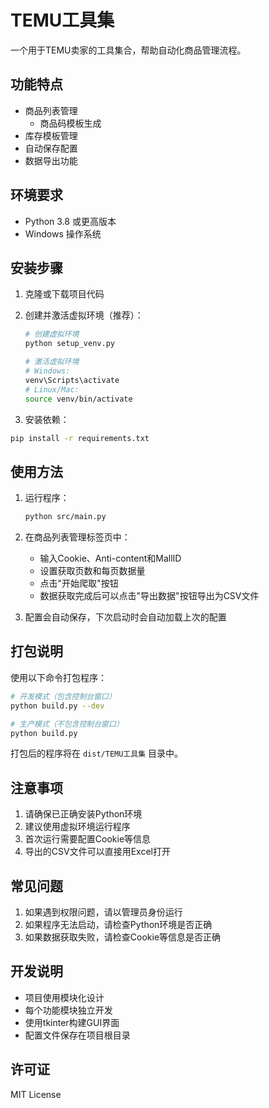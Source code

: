 # TEMU工具集

一个用于TEMU卖家的工具集合，帮助自动化商品管理流程。

## 功能特点

- 商品列表管理
   - 商品码模板生成
- 库存模板管理
- 自动保存配置
- 数据导出功能

## 环境要求

- Python 3.8 或更高版本
- Windows 操作系统

## 安装步骤

1. 克隆或下载项目代码

2. 创建并激活虚拟环境（推荐）：
   ```bash
   # 创建虚拟环境
   python setup_venv.py
   
   # 激活虚拟环境
   # Windows:
   venv\Scripts\activate
   # Linux/Mac:
   source venv/bin/activate
   ```

3. 安装依赖：
```bash
pip install -r requirements.txt
```

## 使用方法

1. 运行程序：
   ```bash
   python src/main.py
   ```

2. 在商品列表管理标签页中：
   - 输入Cookie、Anti-content和MallID
   - 设置获取页数和每页数据量
   - 点击"开始爬取"按钮
   - 数据获取完成后可以点击"导出数据"按钮导出为CSV文件

3. 配置会自动保存，下次启动时会自动加载上次的配置

## 打包说明

使用以下命令打包程序：

```bash
# 开发模式（包含控制台窗口）
python build.py --dev

# 生产模式（不包含控制台窗口）
python build.py
```

打包后的程序将在 `dist/TEMU工具集` 目录中。

## 注意事项

1. 请确保已正确安装Python环境
2. 建议使用虚拟环境运行程序
3. 首次运行需要配置Cookie等信息
4. 导出的CSV文件可以直接用Excel打开

## 常见问题

1. 如果遇到权限问题，请以管理员身份运行
2. 如果程序无法启动，请检查Python环境是否正确
3. 如果数据获取失败，请检查Cookie等信息是否正确

## 开发说明

- 项目使用模块化设计
- 每个功能模块独立开发
- 使用tkinter构建GUI界面
- 配置文件保存在项目根目录

## 许可证

MIT License
